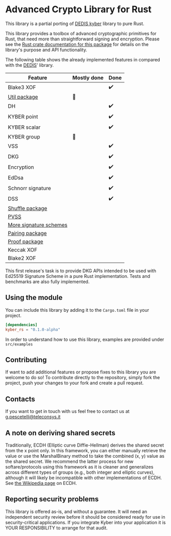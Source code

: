 Advanced Crypto Library for Rust
====================================

This library is a partial porting of [DEDIS kyber](https://github.com/dedis/kyber) library to pure Rust. 

This library provides a toolbox of advanced cryptographic primitives for Rust,
that need more than straightforward signing and encryption.
Please see the
[Rust crate documentation for this package](https://docs.rs/kyber-rs/0.1.0-alpha/kyber_rs)
for details on the library's purpose and API functionality.

The following table shows the already implemented features in compared with the [DEDIS](https://github.com/dedis/kyber)' library.

| Feature                                                               | Mostly done | Done |
|-----------------------------------------------------------------------|-------------|------|
| Blake3 XOF                                                            |             |   ✔️  |
| [Util package](https://github.com/dedis/kyber/tree/master/util)       |      🔶      |      |
| DH                                                                    |             |   ✔️  |
| KYBER point                                                           |             |   ✔️  |
| KYBER scalar                                                          |             |   ✔️  |
| KYBER group                                                           |      🔶      |      |
| VSS                                                                   |             |   ✔️  |
| DKG                                                                   |             |   ✔️  |
| Encryption                                                            |             |   ✔️  |
| EdDsa                                                                 |             |   ✔️  |
| Schnorr signature                                                     |             |   ✔️  |
| DSS                                                                   |             |   ✔️  |
| [Shuffle package](https://github.com/dedis/kyber/tree/master/shuffle) |             |      |
| [PVSS](https://github.com/dedis/kyber/tree/master/share/pvss)         |             |      |
| [More signature schemes](https://github.com/dedis/kyber/tree/master/sign)            |             |      |
| [Pairing package](https://github.com/dedis/kyber/tree/master/pairing) |             |      |
| [Proof package](https://github.com/dedis/kyber/tree/master/proof)     |             |      |
| Keccak XOF                                                            |             |      |
| Blake2 XOF                                                            |             |      |

This first release's task is to provide DKG APIs intended to be used with Ed25519 Signature Scheme in a pure Rust implementation.
Tests and benchmarks are also fully implemented.

Using the module
----------------

You can include this library by adding it to the `Cargo.toml` file in your project.

```toml
[dependencies]
kyber_rs = "0.1.0-alpha"
```

In order to understand how to use this library, examples are provided under `src/examples`

Contributing
---------------------------------

If want to add additional features or propose fixes to this library you are welcome to do so!
To contribute directly to the repository, simply fork the project, push your changes to your fork and create a pull request.


Contacts
---------------------------------

If you want to get in touch with us feel free to contact us at <g.pescetelli@teleconsys.it>


A note on deriving shared secrets
---------------------------------

Traditionally, ECDH (Elliptic curve Diffie-Hellman) derives the shared secret
from the x point only. In this framework, you can either manually retrieve the
value or use the MarshalBinary method to take the combined (x, y) value as the
shared secret. We recommend the latter process for new softare/protocols using
this framework as it is cleaner and generalizes across different types of groups
(e.g., both integer and elliptic curves), although it will likely be
incompatible with other implementations of ECDH. See [the Wikipedia
page](http://en.wikipedia.org/wiki/Elliptic_curve_Diffie%E2%80%93Hellman) on
ECDH.

Reporting security problems
---------------------------

This library is offered as-is, and without a guarantee. It will need an
independent security review before it should be considered ready for use in
security-critical applications. If you integrate Kyber into your application it
is YOUR RESPONSIBILITY to arrange for that audit.
